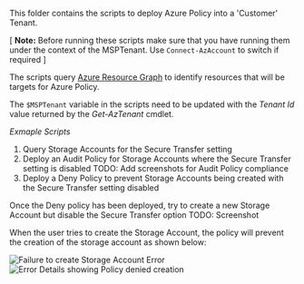 This folder contains the scripts to deploy Azure Policy into a 'Customer' Tenant.

[ **Note:** Before running these scripts make sure that you have running them under the context of the MSPTenant. Use `Connect-AzAccount` to switch if required ] 
  
The scripts query [Azure Resource Graph](https://azure.microsoft.com/en-us/features/resource-graph/) to identify resources that will be targets for Azure Policy.
  
The `$MSPTenant` variable in the scripts need to be updated with the _Tenant Id_ value returned by the _Get-AzTenant_ cmdlet.
  
*Exmaple Scripts*
  
1. Query Storage Accounts for the Secure Transfer setting
2. Deploy an Audit Policy for Storage Accounts where the Secure Transfer setting is disabled 
TODO: Add screenshots for Audit Policy compliance 
3. Deploy a Deny Policy to prevent Storage Accounts being created with the Secure Transfer setting disabled 
  
Once the Deny policy has been deployed, try to create a new Storage Account but disable the Secure Transfer option 
TODO: Screenshot
  
When the user tries to create the Storage Account, the policy will prevent the creation of the storage account as shown below:

![Failure to create Storage Account Error](https://github.com/paulfcollins/public-azure/blob/master/Azure-Lighthouse/images/denypolicy1.png)
![Error Details showing Policy denied creation](https://github.com/paulfcollins/public-azure/blob/master/Azure-Lighthouse/images/denypolicy2.png)
